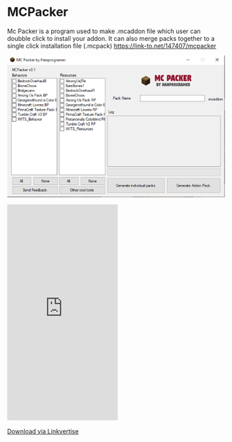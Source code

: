 # MCPacker
Mc Packer is a program used to make .mcaddon file which user can doubble click to install your addon.
It can also merge packs together to a single click installation file (.mcpack)
https://link-to.net/147407/mcpacker

![](ss1.png) 
<iframe src="https://discordapp.com/widget?id=567694190901985300&amp;theme=dark" style="max-width: 256px;" width="350" height="500" allowtransparency="true" frameborder="0" sandbox="allow-popups allow-popups-to-escape-sandbox allow-same-origin allow-scripts"></iframe>

<a class="downloadBtnReg" href="https://link-to.net/147407/mcpacker" target="_blank">Download via Linkvertise</a>